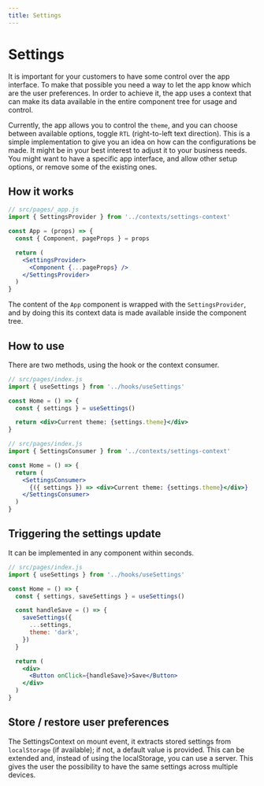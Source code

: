 ```yaml
---
title: Settings
---
```


# Settings

It is important for your customers to have some control over the app interface. To make that
possible you need a way to let the app know which are the user preferences. In order to achieve it,
the app uses a context that can make its data available in the entire component tree for usage and
control.

Currently, the app allows you to control the `theme`, and you can choose between available options,
toggle `RTL`
(right-to-left text direction). This is a simple implementation to give you an idea
on how can the configurations be made. It might be in your best interest to adjust it to your
business needs. You might want to have a specific app interface, and allow other setup options, or
remove some of the existing ones.

## How it works

```jsx
// src/pages/_app.js
import { SettingsProvider } from '../contexts/settings-context'

const App = (props) => {
  const { Component, pageProps } = props

  return (
    <SettingsProvider>
      <Component {...pageProps} />
    </SettingsProvider>
  )
}
```

The content of the `App` component is wrapped with the `SettingsProvider`, and by doing this its
context data is made available inside the component tree.

## How to use

There are two methods, using the hook or the context consumer.

```jsx
// src/pages/index.js
import { useSettings } from '../hooks/useSettings'

const Home = () => {
  const { settings } = useSettings()

  return <div>Current theme: {settings.theme}</div>
}
```

```jsx
// src/pages/index.js
import { SettingsConsumer } from '../contexts/settings-context'

const Home = () => {
  return (
    <SettingsConsumer>
      {({ settings }) => <div>Current theme: {settings.theme}</div>}
    </SettingsConsumer>
  )
}
```

## Triggering the settings update

It can be implemented in any component within seconds.

```jsx
// src/pages/index.js
import { useSettings } from '../hooks/useSettings'

const Home = () => {
  const { settings, saveSettings } = useSettings()

  const handleSave = () => {
    saveSettings({
      ...settings,
      theme: 'dark',
    })
  }

  return (
    <div>
      <Button onClick={handleSave}>Save</Button>
    </div>
  )
}
```

## Store / restore user preferences

The SettingsContext on mount event, it extracts stored settings from `localStorage` (if available);
if not, a default value is provided. This can be extended and, instead of using the localStorage,
you can use a server. This gives the user the possibility to have the same settings across multiple
devices.
